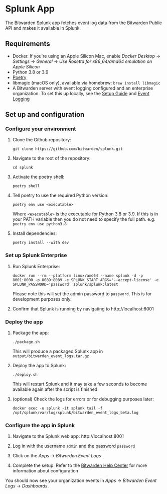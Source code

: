 # Splunk App

The Bitwarden Splunk app fetches event log data from the Bitwarden Public API and makes it available
in Splunk.

## Requirements

- Docker. If you're using an Apple Silicon Mac, enable _Docker Desktop_ -> _Settings_ -> _General_
  -> _Use Rosetta for x86_64/amd64 emulation on Apple Silicon_
- Python 3.8 or 3.9
- [Poetry][poetry]
- libmagic (macOS only), available via homebrew: `brew install libmagic`
- A Bitwarden server with event logging configured and an enterprise organization. To set this up
  locally, see the [Setup Guide](../server/guide.md) and [Event Logging](../server/events.md)

## Set up and configuration

### Configure your environment

1. Clone the Github repository:

   ```
   git clone https://github.com/bitwarden/splunk.git
   ```

2. Navigate to the root of the repository:

   ```
   cd splunk
   ```

3. Activate the poetry shell:

   ```
   poetry shell
   ```

4. Tell poetry to use the required Python version:

   ```
   poetry env use <executable>
   ```

   Where `<executable>` is the executable for Python 3.8 or 3.9. If this is in your PATH variable
   then you do not need to specify the full path. e.g. `poetry env use python3.8`

5. Install dependencies:

   ```
   poetry install --with dev
   ```

### Set up Splunk Enterprise

1. Run Splunk Enterprise:

   ```
   docker run --rm --platform linux/amd64 --name splunk -d -p 8001:8000 -p 8089:8089 -e SPLUNK_START_ARGS='--accept-license' -e SPLUNK_PASSWORD='password' splunk/splunk:latest
   ```

   Please note this will set the admin password to `password`. This is for development purposes
   only.

2. Confirm that Splunk is running by navigating to http://localhost:8001

### Deploy the app

1. Package the app:

   ```
   ./package.sh
   ```

   This will produce a packaged Splunk app in `output/bitwarden_event_logs.tar.gz`

2. Deploy the app to Splunk:

   ```
   ./deploy.sh
   ```

   This will restart Splunk and it may take a few seconds to become available again after the script
   is finished

3. (optional) Check the logs for errors or for debugging purposes later:
   ```
   docker exec -u splunk -it splunk tail -f /opt/splunk/var/log/splunk/bitwarden_event_logs_beta.log
   ```

### Configure the app in Splunk

1. Navigate to the Splunk web app: http://localhost:8001

2. Log in with the username `admin` and the password `password`

3. Click on the _Apps_ -> _Bitwarden Event Logs_

4. Complete the setup. Refer to the [Bitwarden Help Center][Bitwarden Splunk SIEM] for more
   information about configuration

You should now see your organization events in _Apps_ -> _Bitwarden Event Logs_ -> _Dashboards_.

[Bitwarden Splunk SIEM]: https://bitwarden.com/help/splunk-siem/
[poetry]: https://python-poetry.org/docs/#installation

